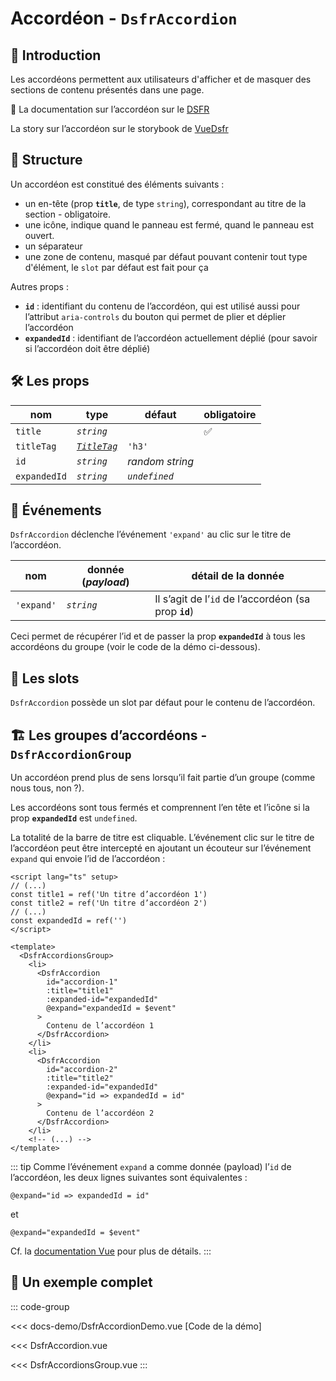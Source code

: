 # Accordéon - `DsfrAccordion`

## 🌟 Introduction

Les accordéons permettent aux utilisateurs d'afficher et de masquer des sections de contenu présentés dans une page.

🏅 La documentation sur l’accordéon sur le [DSFR](https://www.systeme-de-design.gouv.fr/elements-d-interface/composants/accordeon)

<VIcon name="vi-file-type-storybook" /> La story sur l’accordéon sur le storybook de [VueDsfr](https://storybook.vue-ds.fr/?path=/docs/composants-dsfraccordion--docs)

## 📐 Structure

Un accordéon est constitué des éléments suivants :

- un en-tête (prop **`title`**, de type `string`), correspondant au titre de la section - obligatoire.
- une icône, <VIcon name="ri-arrow-drop-down-line" scale="1.25" /> indique quand le panneau est fermé, <VIcon name="ri-arrow-drop-up-line" scale="1.25" /> quand le panneau est ouvert.
- un séparateur
- une zone de contenu, masqué par défaut pouvant contenir tout type d'élément, le `slot` par défaut est fait pour ça

Autres props :

- **`id`** : identifiant du contenu de l’accordéon, qui est utilisé aussi pour l’attribut `aria-controls` du bouton qui permet de plier et déplier l’accordéon
- **`expandedId`** : identifiant de l’accordéon actuellement déplié (pour savoir si l’accordéon doit être déplié)

## 🛠️ Les props

|  nom                    |   type        |  défaut          | obligatoire |
| ----------------------- | ---------     | ---------------- | --------    |
| `title`                 | *`string`*    | | ✅ |
| `titleTag`              | [*`TitleTag`*](/docs/types.md#title-tag "'h1' \| 'h2' \| 'h3' \| 'h4' \| 'h5' \| 'h6'")  |    `'h3'`     | |
| `id`                    | *`string`*    | *random string*  | |
| `expandedId`            | *`string`*    | *`undefined`*  | |

## 📡 Événements

`DsfrAccordion` déclenche l’événement `'expand'` au clic sur le titre de l’accordéon.

|  nom                   |   donnée (*payload*) | détail de la donnée
| ---------------------- |  ---------            | --- |
| `'expand'` |       *`string`*       | Il s’agit de l’`id` de l’accordéon (sa prop **`id`**) |

Ceci permet de récupérer l’id et de passer la prop **`expandedId`** à tous les accordéons du groupe (voir le code de la démo ci-dessous).

## 🧩 Les slots

`DsfrAccordion` possède un slot par défaut pour le contenu de l’accordéon.

## 🏗️ Les groupes d’accordéons - `DsfrAccordionGroup`

Un accordéon prend plus de sens lorsqu’il fait partie d’un groupe (comme nous tous, non ?).

Les accordéons sont tous fermés et comprennent l’en tête et l’icône  <VIcon name="ri-arrow-drop-down-line" scale="1.25" /> si la prop **`expandedId`** est `undefined`.

La totalité de la barre de titre est cliquable. L’événement clic sur le titre de l’accordéon peut être intercepté en ajoutant un écouteur sur l’événement `expand` qui envoie l’id de l’accordéon :

```vue{6,15,16,25,26}
<script lang="ts" setup>
// (...)
const title1 = ref('Un titre d’accordéon 1')
const title2 = ref('Un titre d’accordéon 2')
// (...)
const expandedId = ref('')
</script>

<template>
  <DsfrAccordionsGroup>
    <li>
      <DsfrAccordion
        id="accordion-1"
        :title="title1"
        :expanded-id="expandedId"
        @expand="expandedId = $event"
      >
        Contenu de l’accordéon 1
      </DsfrAccordion>
    </li>
    <li>
      <DsfrAccordion
        id="accordion-2"
        :title="title2"
        :expanded-id="expandedId"
        @expand="id => expandedId = id"
      >
        Contenu de l’accordéon 2
      </DsfrAccordion>
    </li>
    <!-- (...) -->
</template>
```

::: tip
Comme l’événement `expand` a comme donnée (payload) l’`id` de l’accordéon, les deux lignes suivantes sont équivalentes :

```vue
@expand="id => expandedId = id"
```

et

```vue
@expand="expandedId = $event"
```

Cf. la [documentation Vue](https://vuejs.org/guide/essentials/event-handling.html#accessing-event-argument-in-inline-handlers) pour plus de détails.
:::

## 📝 Un exemple complet

::: code-group

<Story data-title="Démo" min-h="400px">
  <DsfrAccordionDemo />
</Story>

<<< docs-demo/DsfrAccordionDemo.vue [Code de la démo]

<<< DsfrAccordion.vue

<<< DsfrAccordionsGroup.vue
:::

<script setup lang="ts">
import DsfrAccordionDemo from './docs-demo/DsfrAccordionDemo.vue'
</script>
